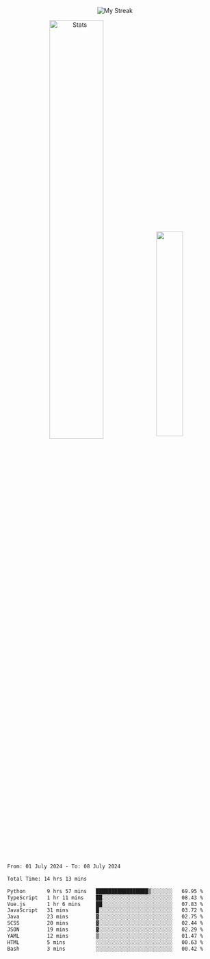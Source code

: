 <p align="center">
<picture>
  <source media="(prefers-color-scheme: dark)" srcset="http://github-readme-streak-stats.herokuapp.com?user=semolik&theme=dark&hide_border=true&background=DD272700">
  <img alt="My Streak" src="http://github-readme-streak-stats.herokuapp.com?user=semolik&hide_border=true">
</picture>
</p>
<div align="center">
  <picture>
    <source media="(prefers-color-scheme: dark)" srcset="https://github-readme-stats.vercel.app/api?username=semolik&show_icons=true&bg_color=DD272700&hide_border=true&theme=dark">
        <img alt="Stats" src="https://github-readme-stats.vercel.app/api?username=semolik&show_icons=true&bg_color=DD272700&hide_border=true" width="50%" >
  </picture>
  <sup>
  <picture>
  <source media="(prefers-color-scheme: dark)" srcset="https://github-readme-stats.vercel.app/api/top-langs/?username=semolik&layout=compact&hide_border=true&bg_color=DD272700&theme=dark">
  <img src="https://github-readme-stats.vercel.app/api/top-langs/?username=semolik&layout=compact&hide_border=true" width="35%" />
  </picture>
  </sup>
</div>
<!--START_SECTION:waka-->

```txt
From: 01 July 2024 - To: 08 July 2024

Total Time: 14 hrs 13 mins

Python       9 hrs 57 mins   █████████████████▒░░░░░░░   69.95 %
TypeScript   1 hr 11 mins    ██░░░░░░░░░░░░░░░░░░░░░░░   08.43 %
Vue.js       1 hr 6 mins     ██░░░░░░░░░░░░░░░░░░░░░░░   07.83 %
JavaScript   31 mins         █░░░░░░░░░░░░░░░░░░░░░░░░   03.72 %
Java         23 mins         ▓░░░░░░░░░░░░░░░░░░░░░░░░   02.75 %
SCSS         20 mins         ▓░░░░░░░░░░░░░░░░░░░░░░░░   02.44 %
JSON         19 mins         ▓░░░░░░░░░░░░░░░░░░░░░░░░   02.29 %
YAML         12 mins         ▒░░░░░░░░░░░░░░░░░░░░░░░░   01.47 %
HTML         5 mins          ░░░░░░░░░░░░░░░░░░░░░░░░░   00.63 %
Bash         3 mins          ░░░░░░░░░░░░░░░░░░░░░░░░░   00.42 %
```

<!--END_SECTION:waka-->

